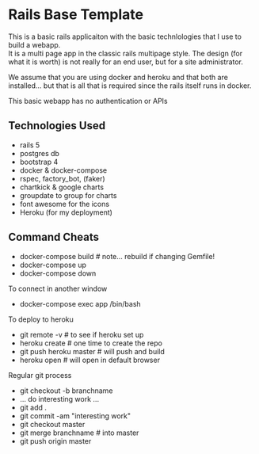 # Rails Base Template

This is a basic rails applicaiton with the basic technlologies that I use to build a webapp.  
It is a multi page app in the classic rails multipage style.  The design (for what it is worth) is not really for an 
end user, but for a site administrator. 

We assume that you are
using docker and heroku and that both are installed... but that is all that is required since the rails itself runs in docker.

This basic webapp has no authentication or APIs

## Technologies Used

* rails 5
* postgres db
* bootstrap 4
* docker & docker-compose
* rspec, factory_bot, (faker)
* chartkick & google charts
* groupdate to group for charts
* font awesome for the icons
* Heroku (for my deployment)

## Command Cheats

* docker-compose build      # note... rebuild if changing Gemfile!
* docker-compose up
* docker-compose down

To connect in another window

* docker-compose exec app /bin/bash

To deploy to heroku

* git remote -v           # to see if heroku set up
* heroku create           # one time to create the repo
* git push heroku master  # will push and build
* heroku open             # will open in default browser

Regular git process

* git checkout -b branchname
* ... do interesting work ...
* git add .
* git commit -am "interesting work"
* git checkout master
* git merge branchname  # into master
* git push origin master
